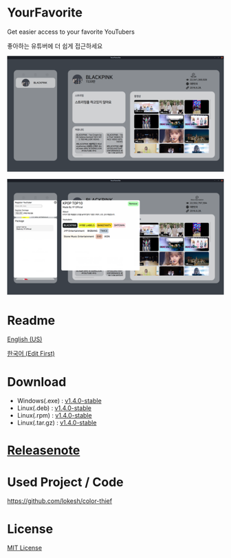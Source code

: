 # YourFavorite
Get easier access to your favorite YouTubers

좋아하는 유튜버에 더 쉽게 접근하세요

![img](https://github.com/cottons-kr/YourFavorite/raw/main/document/example.png)

![img](https://github.com/cottons-kr/YourFavorite/raw/main/document/package.png)

# Readme
[English (US)](https://github.com/cottons-kr/YourFavorite/blob/main/document/README-us.md)

[한국어 (Edit First)](https://github.com/cottons-kr/YourFavorite/blob/main/document/README-kr.md)

# Download
- Windows(.exe) : [v1.4.0-stable](https://github.com/cottons-kr/YourFavorite/releases/download/v1.4.0-stable/YourFavorite.Setup.1.4.0-stable.exe)
- Linux(.deb) : [v1.4.0-stable](https://github.com/cottons-kr/YourFavorite/releases/download/v1.4.0-stable/YourFavorite_1.4.0-stable_amd64.deb)
- Linux(.rpm) : [v1.4.0-stable](https://github.com/cottons-kr/YourFavorite/releases/download/v1.4.0-stable/YourFavorite-1.4.0-stable.x86_64.rpm)
- Linux(.tar.gz) : [v1.4.0-stable](https://github.com/cottons-kr/YourFavorite/releases/download/v1.4.0-stable/YourFavorite-1.4.0-stable.tar.gz)

# [Releasenote](https://github.com/cottons-kr/YourFavorite/blob/main/document/Releasenote.md)

# Used Project / Code
https://github.com/lokesh/color-thief

# License
[MIT License](https://github.com/cottons-kr/YourFavorite/blob/main/LICENSE)
